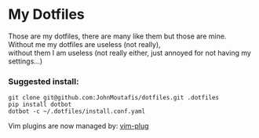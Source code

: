 # My Dotfiles

Those are my dotfiles, there are many like them but those are mine.<br>
Without me my dotfiles are useless (not really),<br>without them I am useless 
(not really either, just annoyed for not having my settings...)

### Suggested install:

    git clone git@github.com:JohnMoutafis/dotfiles.git .dotfiles
    pip install dotbot
    dotbot -c ~/.dotfiles/install.conf.yaml
    
Vim plugins are now managed by: [vim-plug](https://github.com/junegunn/vim-plug)